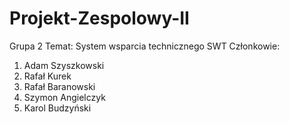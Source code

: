 # Projekt-Zespolowy-II
Grupa 2 
Temat: System wsparcia technicznego SWT
Członkowie: 
1) Adam Szyszkowski
2) Rafał Kurek
3) Rafał Baranowski
4) Szymon Angielczyk
5) Karol Budzyński


